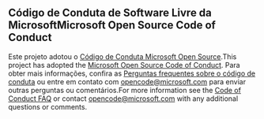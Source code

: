 ## <a name="microsoft-open-source-code-of-conduct"></a><span data-ttu-id="21fb6-101">Código de Conduta de Software Livre da Microsoft</span><span class="sxs-lookup"><span data-stu-id="21fb6-101">Microsoft Open Source Code of Conduct</span></span>

<span data-ttu-id="21fb6-102">Este projeto adotou o [Código de Conduta Microsoft Open Source](https://opensource.microsoft.com/codeofconduct/).</span><span class="sxs-lookup"><span data-stu-id="21fb6-102">This project has adopted the [Microsoft Open Source Code of Conduct](https://opensource.microsoft.com/codeofconduct/).</span></span>
<span data-ttu-id="21fb6-103">Para obter mais informações, confira as [Perguntas frequentes sobre o código de conduta](https://opensource.microsoft.com/codeofconduct/faq/) ou entre em contato com [opencode@microsoft.com](mailto:opencode@microsoft.com) para enviar outras perguntas ou comentários.</span><span class="sxs-lookup"><span data-stu-id="21fb6-103">For more information see the [Code of Conduct FAQ](https://opensource.microsoft.com/codeofconduct/faq/) or contact [opencode@microsoft.com](mailto:opencode@microsoft.com) with any additional questions or comments.</span></span>
